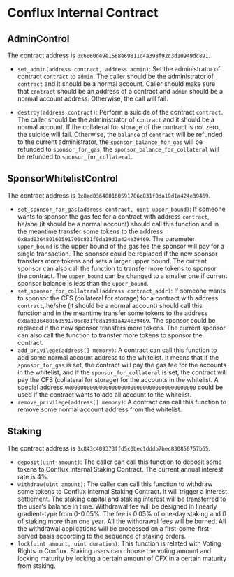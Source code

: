 # Conflux Internal Contract

## AdminControl

The contract address is `0x6060de9e1568e69811c4a398f92c3d10949dc891`.

+ `set_admin(address contract, address admin)`: Set the administrator of contract `contract` to `admin`. The caller should be the administrator of `contract` and it should be a normal account. Caller should make sure that `contract` should be an address of a contract and `admin` should be a normal account address. Otherwise, the call will fail.

+ `destroy(address contract)`: Perform a suicide of the contract `contract`. The caller should be the administrator of `contract` and it should be a normal account. If the collateral for storage of the contract is not zero, the suicide will fail. Otherwise, the `balance` of `contract` will be refunded to the current administrator, the `sponsor_balance_for_gas` will be refunded to `sponsor_for_gas`, the `sponsor_balance_for_collateral` will be refunded to `sponsor_for_collateral`.

## SponsorWhitelistControl

The contract address is `0x8ad036480160591706c831f0da19d1a424e39469`.

+ `set_sponsor_for_gas(address contract, uint upper_bound)`: If someone wants to sponsor the gas fee for a contract with address `contract`, he/she (it should be a normal account) should call this function and in the meantime transfer some tokens to the address `0x8ad036480160591706c831f0da19d1a424e39469`. The parameter `upper_bound` is the upper bound of the gas fee the sponsor will pay for a single transaction. The sponsor could be replaced if the new sponsor transfers more tokens and sets a larger upper bound. The current sponsor can also call the function to transfer more tokens to sponsor the contract. The `upper_bound` can be changed to a smaller one if current sponsor balance is less than the `upper_bound`.
+ `set_sponsor_for_collateral(address contract_addr)`: If someone wants to sponsor the CFS (collateral for storage) for a contract with address `contract`, he/she (it should be a normal account) should call this function and in the meantime transfer some tokens to the address `0x8ad036480160591706c831f0da19d1a424e39469`. The sponsor could be replaced if the new sponsor transfers more tokens. The current sponsor can also call the function to transfer more tokens to sponsor the contract.
+ `add_privilege(address[] memory)`: A contract can call this function to add some normal account address to the whitelist. It means that if the `sponsor_for_gas` is set, the contract will pay the gas fee for the accounts in the whitelist, and if the `sponsor_for_collateral` is set, the contract will pay the CFS (collateral for storage) for the accounts in the whitelist. A special address `0x0000000000000000000000000000000000000000` could be used if the contract wants to add all account to the whitelist.
+ `remove_privilege(address[] memory)`: A contract can call this function to remove some normal account address from the whitelist.

## Staking

The contract address is `0x843c409373ffd5c0bec1dddb7bec830856757b65`.

+ `deposit(uint amount)`: The caller can call this function to deposit some tokens to Conflux Internal Staking Contract. The current annual interest rate is 4%.
+ `withdraw(uint amount)`: The caller can call this function to withdraw some tokens to Conflux Internal Staking Contract. It will trigger a interest settlement. The staking capital and staking interest will be transferred to the user's balance in time. Withdrawal fee will be designed in linearly gradient-type from 0-0.05%. The fee is 0.05% of one-day staking and 0 of staking more than one year. All the withdrawal fees will be burned. All the withdrawal applications will be processed on a first-come-first-served basis according to the sequence of staking orders.
+ `lock(uint amount, uint duration)`: This function is related with Voting Rights in Conflux. Staking users can choose the voting amount and locking maturity by locking a certain amount of CFX in a certain maturity from staking.